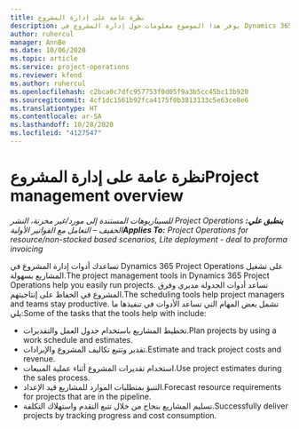 ```yaml
---
title: نظرة عامة على إدارة المشروع
description: يوفر هذا الموضوع معلومات حول إدارة المشروع في Dynamics 365 Project Operations.
author: ruhercul
manager: AnnBe
ms.date: 10/06/2020
ms.topic: article
ms.service: project-operations
ms.reviewer: kfend
ms.author: ruhercul
ms.openlocfilehash: c2bca0c7dfc957753f0d05f9a3b5cc45bc13b920
ms.sourcegitcommit: 4cf1dc1561b92fca4175f0b3813133c5e63ce8e6
ms.translationtype: HT
ms.contentlocale: ar-SA
ms.lasthandoff: 10/28/2020
ms.locfileid: "4127547"
---
```

# <a name="project-management-overview"></a><span data-ttu-id="8ca6b-103">نظرة عامة على إدارة المشروع</span><span class="sxs-lookup"><span data-stu-id="8ca6b-103">Project management overview</span></span>

<span data-ttu-id="8ca6b-104">_**ينطبق علي:** ‏‫Project Operations للسيناريوهات المستندة إلى مورد/غير مخزنة‬، ‏‫النشر الخفيف – التعامل مع الفواتير الأولية‬_</span><span class="sxs-lookup"><span data-stu-id="8ca6b-104">_**Applies To:** Project Operations for resource/non-stocked based scenarios, Lite deployment - deal to proforma invoicing_</span></span>

<span data-ttu-id="8ca6b-105">تساعدك أدوات إدارة المشروع في Dynamics 365 Project Operations على تشغيل المشاريع بسهولة.</span><span class="sxs-lookup"><span data-stu-id="8ca6b-105">The project management tools in Dynamics 365 Project Operations help you easily run projects.</span></span> <span data-ttu-id="8ca6b-106">تساعد أدوات الجدولة مديري وفرق المشروع في الحفاظ على إنتاجيتهم.</span><span class="sxs-lookup"><span data-stu-id="8ca6b-106">The scheduling tools help project managers and teams stay productive.</span></span> <span data-ttu-id="8ca6b-107">تشمل بعض المهام التي تساعد الأدوات في تنفيذها ما يلي:</span><span class="sxs-lookup"><span data-stu-id="8ca6b-107">Some of the tasks that the tools help with include:</span></span>

- <span data-ttu-id="8ca6b-108">تخطيط المشاريع باستخدام جدول العمل والتقديرات.</span><span class="sxs-lookup"><span data-stu-id="8ca6b-108">Plan projects by using a work schedule and estimates.</span></span>
- <span data-ttu-id="8ca6b-109">تقدير وتتبع تكاليف المشروع والإيرادات.</span><span class="sxs-lookup"><span data-stu-id="8ca6b-109">Estimate and track project costs and revenue.</span></span>
- <span data-ttu-id="8ca6b-110">استخدام تقديرات المشروع أثناء عملية المبيعات.</span><span class="sxs-lookup"><span data-stu-id="8ca6b-110">Use project estimates during the sales process.</span></span>
- <span data-ttu-id="8ca6b-111">التنبؤ بمتطلبات الموارد للمشاريع قيد الإعداد.</span><span class="sxs-lookup"><span data-stu-id="8ca6b-111">Forecast resource requirements for projects that are in the pipeline.</span></span>
- <span data-ttu-id="8ca6b-112">تسليم المشاريع بنجاح من خلال تتبع التقدم واستهلاك التكلفة.</span><span class="sxs-lookup"><span data-stu-id="8ca6b-112">Successfully deliver projects by tracking progress and cost consumption.</span></span>
